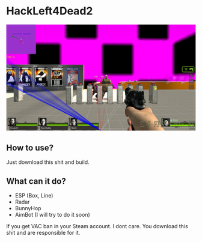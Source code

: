 # HackLeft4Dead2

![alt text](https://github.com/Cosmic-1/HackLeft4Dead2/blob/master/Images/image.png)

## How to use?
Just download this shit and build.

## What can it do?
 - ESP (Box, Line)
 - Radar
 - BunnyHop
 - AimBot (I will try to do it soon)


If you get VAC ban in your Steam account. I dont care. You download this shit and are responsible for it.
